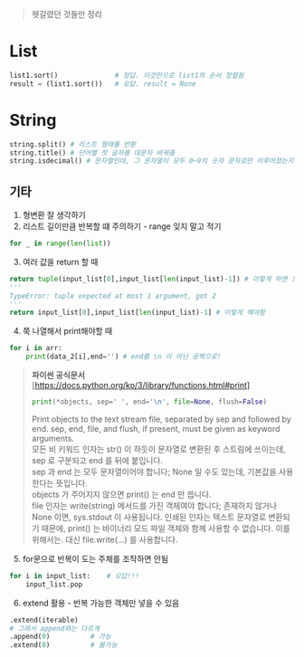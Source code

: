 > 헷갈렸던 것들만 정리

# List
```python
list1.sort()              # 정답. 이것만으로 list1의 순서 정렬됨
result = (list1.sort())   # 오답. result = None
```

# String
```python
string.split() # 리스트 형태를 반환
string.title() # 단어별 첫 글자를 대문자 바꿔줌
string.isdecimal() # 문자열인데, 그 문자열이 모두 0~9의 숫자 문자로만 이루어졌는지
```

## 기타
1. 형변환 잘 생각하기
2. 리스트 길이만큼 반복할 떄 주의하기 - range 잊지 말고 적기
```python
for _ in range(len(list))
```
3. 여러 값을 return 할 때
```python
return tuple(input_list[0],input_list[len(input_list)-1]) # 이렇게 하면 오류
'''
TypeError: tuple expected at most 1 argument, got 2
'''
return input_list[0],input_list[len(input_list)-1] # 이렇게 해야함
```
4. 쭉 나열해서 print해야할 때
```python
for i in arr:
    print(data_2[i],end='') # end를 \n 이 아닌 공백으로!
```

> **파이썬 공식문서** [https://docs.python.org/ko/3/library/functions.html#print]
> ```python
> print(*objects, sep=' ', end='\n', file=None, flush=False)
> ```
> Print objects to the text stream file, separated by sep and followed by end. sep, end, file, and flush, if present, must be given as keyword arguments.<br>
> 모든 비 키워드 인자는 str() 이 하듯이 문자열로 변환된 후 스트림에 쓰이는데, sep 로 구분되고 end 를 뒤에 붙입니다.<br>
> sep 과 end 는 모두 문자열이어야 합니다; None 일 수도 있는데, 기본값을 사용한다는 뜻입니다.<br> objects 가 주어지지 않으면 print() 는 end 만 씁니다. <br>
> file 인자는 write(string) 메서드를 가진 객체여야 합니다; 존재하지 않거나 None 이면, sys.stdout 이 사용됩니다. 인쇄된 인자는 텍스트 문자열로 변환되기 때문에, print() 는 바이너리 모드 파일 객체와 함께 사용할 수 없습니다. 이를 위해서는. 대신 file.write(...) 를 사용합니다. <br>


5. for문으로 반복이 도는 주체를 조작하면 안됨
```python
for i in input_list:    # 오답!!!
    input_list.pop
```
6. extend 활용 - 반복 가능한 객체만 넣을 수 있음
```python
.extend(iterable)  
# 그래서 append와는 다르게
.append(0)          # 가능
.extend(0)          # 불가능
```
